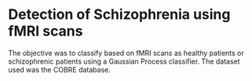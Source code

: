 # Detection of Schizophrenia using fMRI scans

The objective was to classify based on fMRI scans as healthy patients or schizophrenic patients using a Gaussian Process classifier. The dataset used was the COBRE database. 